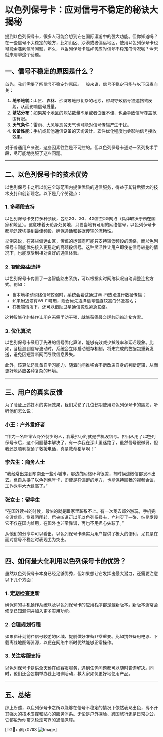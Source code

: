 # 以色列保号卡：应对信号不稳定的秘诀大揭秘

提到以色列保号卡，很多人可能会想到它在国际漫游中的强大功能。但你知道吗？在一些信号不太稳定的地方，比如山区、沙漠或者偏远地区，使用以色列保号卡也可能会遇到信号问题。那么，以色列保号卡是如何应对信号不稳定的情况呢？今天就来聊聊这个话题。

## 一、信号不稳定的原因是什么？

首先，我们需要了解信号不稳定的原因。一般来说，信号不稳定可能与以下因素有关：

1. **地形地貌**：山区、森林、沙漠等地形复杂的地方，容易导致信号被遮挡或反射，从而影响信号质量。
2. **基站分布**：如果某个地区的基站数量不足或者位置不佳，也会导致信号覆盖范围有限。
3. **天气条件**：雷雨、大风等恶劣天气也可能对信号传输产生干扰。
4. **设备性能**：手机或其他通信设备的天线设计、软件优化程度也会影响信号接收效果。

对于普通用户来说，这些因素往往是不可控的。但以色列保号卡通过一系列技术手段，尽可能地克服了这些问题。

---

## 二、以色列保号卡的技术优势

以色列保号卡之所以能在全球范围内提供优质的通信服务，得益于其背后强大的技术支持和创新理念。以下是几个关键点：

### 1. **多频段支持**
以色列保号卡支持多种频段，包括2G、3G、4G甚至5G网络（具体取决于所在国家和地区）。这意味着无论身处何地，只要当地有可用的网络信号，以色列保号卡都能迅速切换到最佳频段，确保通话和数据传输的流畅性。

举例来说，在某些偏远山区，传统的运营商可能只支持较低频段的网络，而以色列保号卡则能优先接入更稳定的高频段信号。这种灵活性让用户即使在信号较差的情况下，也能享受到相对良好的通信体验。

### 2. **智能路由选择**
以色列保号卡内置了一套智能路由系统，可以根据实时网络状况自动调整连接方式。例如：
- 当本地移动网络信号较弱时，系统会尝试通过Wi-Fi热点进行数据传输；
- 如果附近没有Wi-Fi可用，则会优先选择信号强度较高的邻近基站；
- 在极端情况下，还可以借助卫星通信实现紧急联络。

这种智能化的操作让用户无需手动干预，就能获得最合适的网络连接方案。

### 3. **优化算法**
以色列保号卡采用了先进的信号优化算法，能够有效减少掉线率和延迟现象。比如，当检测到信号波动时，系统会立即启动缓存机制，将未完成的数据包重新发送，避免因短暂断网而导致信息丢失。

此外，该算法还具备自学习能力，随着时间推移会不断改进自身的判断逻辑，从而更好地适应各种复杂的环境。

---

## 三、用户的真实反馈

为了验证上述技术的实际效果，我们采访了几位长期使用以色列保号卡的朋友，听听他们怎么说：

### 小王：户外爱好者
“作为一名经常去野外徒步的人，我最担心的就是手机没信号。但自从用了以色列保号卡后，这个问题基本解决了。有一次我在深山里迷路了，虽然信号很微弱，但我还是顺利拨通了救援电话，真是救命稻草啊！”

### 李先生：商务人士
“我经常出差到东南亚一些小城市，那边的网络环境很差，有时候连微信都发不出去。但自从换了以色列保号卡，即使是在偏僻的地方，也能保持顺畅的视频会议，工作效率大大提高了。”

### 张女士：留学生
“在国外读书的时候，最怕的就是跟家里联系不上。有一次我去郊外游玩，手机完全没信号，急得团团转。后来听说可以用以色列保号卡，立刻买了一张，结果发现它不仅在国内好用，在国外也非常靠谱，再也不用担心失联了。”

从他们的分享中可以看出，以色列保号卡确实为用户提供了极大的便利，尤其是在面对信号不稳定时表现尤为突出。

---

## 四、如何最大化利用以色列保号卡的优势？

虽然以色列保号卡本身已经足够优秀，但如果想让它发挥出最大潜力，还需要注意以下几个方面：

### 1. 定期检查更新
确保你的手机操作系统以及以色列保号卡的应用程序都是最新版本。新版本通常会修复已知漏洞并加入更多实用功能。

### 2. 合理规划行程
如果你计划前往信号较差的区域，提前做好准备非常重要。比如携带备用电源、下载离线地图等资源，以便在网络中断时仍然能够正常操作。

### 3. 关注客服支持
以色列保号卡提供全天候在线客服服务，遇到任何问题都可以随时咨询解决。同时，他们还会定期举办线上培训活动，教大家如何更好地使用产品。

---

## 五、总结

综上所述，以色列保号卡之所以能够在信号不稳定的情况下依然表现出色，离不开其强大的技术支撑和贴心的服务体系。无论是户外探险、跨国旅行还是日常办公，它都能为你带来稳定可靠的通信保障。

[TG💪+ @jx0703 ![Image](https://github.com/user-attachments/assets/dbca1d08-cadb-493c-b0ec-ad6f7a83f270)]